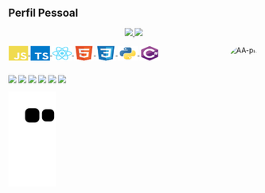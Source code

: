 ## Perfil Pessoal ##

<div align="center">
  <a href="https://github.com/AvelinoAlmeida">
  <img height="180em" src="https://github-readme-stats.vercel.app/api?username=AvelinoAlmeida&show_icons=true&theme=dark&include_all_commits=true&count_private=true"/>
  <img height="180em" src="https://github-readme-stats.vercel.app/api/top-langs/?username=AvelinoAlmeida&layout=compact&langs_count=7&theme=dark"/>
</div>
  
<div style="display: inline_block"><br>
  <img align="center" alt="AA-Js" height="30" width="40" src="https://raw.githubusercontent.com/devicons/devicon/master/icons/javascript/javascript-plain.svg">
  <img align="center" alt="AA-Ts" height="30" width="40" src="https://raw.githubusercontent.com/devicons/devicon/master/icons/typescript/typescript-plain.svg">
  <img align="center" alt="AA-React" height="30" width="40" src="https://raw.githubusercontent.com/devicons/devicon/master/icons/react/react-original.svg">
  <img align="center" alt="AA-HTML" height="30" width="40" src="https://raw.githubusercontent.com/devicons/devicon/master/icons/html5/html5-original.svg">
  <img align="center" alt="AA-CSS" height="30" width="40" src="https://raw.githubusercontent.com/devicons/devicon/master/icons/css3/css3-original.svg">
  <img align="center" alt="AA-Python" height="30" width="40" src="https://raw.githubusercontent.com/devicons/devicon/master/icons/python/python-original.svg">
  <img align="center" alt="AA-Csharp" height="30" width="40" src="https://raw.githubusercontent.com/devicons/devicon/master/icons/csharp/csharp-original.svg">
  <img align="right" alt="AA-pic" height="150" style="border-radius:50px;" src="https://drive.google.com/uc?export=view&id=1tfQwBfYpOp3qZPKVlPf4w6mLxVEHfte2">
</div>
  
  ##
 
<div> 
  <a href="https://www.youtube.com/channel/UCJpLYIWreQnj9e6E5cyIK9A" target="_blank"><img src="https://img.shields.io/badge/YouTube-FF0000?style=for-the-badge&logo=youtube&logoColor=white" target="_blank"></a>
  <a href="https://www.instagram.com/avelino_almeida/" target="_blank"><img src="https://img.shields.io/badge/-Instagram-%23E4405F?style=for-the-badge&logo=instagram&logoColor=white" target="_blank"></a>
 	<a href="https://www.facebook.com/avelino.almeida.83/" target="_blank"><img src="https://img.shields.io/badge/Facebook-1877F2?style=for-the-badge&logo=facebook&logoColor=white"_blank"></a>
 <a href="https://twitter.com/avlalmeida" target="_blank"><img src="https://img.shields.io/badge/Twitter-1DA1F2?style=for-the-badge&logo=twitter&logoColor=white" target="_blank"></a> 
  <a href = "mailto:avlalmeida@gmail.com"><img src="https://img.shields.io/badge/-Gmail-%23333?style=for-the-badge&logo=gmail&logoColor=white" target="_blank"></a>
  <a href="www.linkedin.com/in/avelinoalmeida" target="_blank"><img src="https://img.shields.io/badge/-LinkedIn-%230077B5?style=for-the-badge&logo=linkedin&logoColor=white" target="_blank"></a> 
 
  ![Snake animation](https://github.com/rafaballerini/rafaballerini/blob/output/github-contribution-grid-snake.svg)
 
</div>

